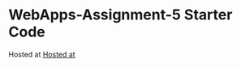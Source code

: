 # WebApps-Assignment-5 Starter Code
Hosted at [Hosted at](https://44-563-web-apps-f22.github.io/44563-webapps-assignment-5-AnilKumarMandava/insects.html)
